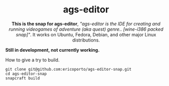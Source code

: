 <h1 align="center">
  <br />
  ags-editor
</h1>

<p align="center"><b>This is the snap for ags-editor</b>, <i>"ags-editor is the IDE for creating and running videogames of adventure (aka quest) genre.. [wine-i386 packed snap]"</i>. It works on Ubuntu, Fedora, Debian, and other major Linux
distributions.</p>

**Still in development, not currently working.**

How to give a try to build.

    git clone git@github.com:ericoporto/ags-editor-snap.git
    cd ags-editor-snap
    snapcraft build
